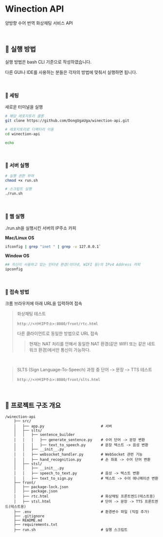 # Winection API
양방향 수어 번역 화상채팅 서비스 API

<br>

## 📖 실행 방법
실행 방법은 bash CLI 기준으로 작성하였습니다.

다른 GUI나 IDE를 사용하는 분들은 각자의 방법에 맞춰서 실행하면 됩니다.

<br>

### 🔖 세팅
새로운 터미널을 실행
```bash
# 해당 레포지토리 클론
git clone https://github.com/DongUgaUga/winection-api.git

# 레포지토리로 디렉터리 이동
cd winection-api

echo
````

<br>

### 🔖 서버 실행

```bash
# 실행 권한 부여
chmod +x run.sh  

# 스크립트 실행
./run.sh  
```

<br>

### 🔖 웹 실행
./run.sh을 실행시킨 서버의 IP주소 카피

**Mac/Linux OS**
```bash
ifconfig | grep "inet " | grep -v 127.0.0.1`
```

**Window OS**
```bash
## 자신이 사용하고 있는 인터넷 환경(이더넷, WIFI 등)의 IPv4 Address 카피
ipconfig 
```
<br>

### 🔖 접속 방법 
크롬 브라우저에 아래 URL을 입력하여 접속

> 화상채팅 테스트
> ```
> http://<서버IP주소>:8080/front/rtc.html
> ```
> 다른 클라이언트로 동일한 방법으로 URL 접속
>>  현재는 NAT 처리를 안해서 동일한 NAT 환경(같은 WIFI 또는 같은 네트워크 환경)에서만 통신이 가능하다.

<br>

> SLTS (Sign Language-To-Speech) 과정 중 단어 -> 문장 -> TTS 테스트
> ```
> http://<서버IP주소>:8080/front/slts.html
> ```


<br>


## 📖 프로젝트 구조 개요
```
/winection-api
    ├── src/
    │   ├── app.py                          # 서버
    │   ├── slts/       
    │   │   ├── sentence_builder                 
    │   │   │   ├── generate_sentence.py    # 수어 단어 -> 문장 변환   
    │   │   │   ├── text_to_speech.py       # 문장 텍스트 -> 음성 변환
    │   │   ├── __init__.py         
    │   │   ├── websocket_handler.py        # WebSocket 관련 기능
    │   │   ├── hand_recognition.py         # 손 좌표 -> 수어 단어 변환
    │   ├── stsl/                   
    │   │   ├── __init__.py
    │   │   ├── speech_to_text.py           # 음성 -> 텍스트 변환
    │   │   ├── text_to_sign.py             # 텍스트 -> 수어 애니메이션 변환
    ├── front/                  
    │   ├── package-lock.json               
    │   ├── package.json                
    │   ├── rtc.html                        # 화상채팅 프론트엔드(테스트용)
    │   ├── stsl.html                       # 단어 -> 문장 -> TTS 프론트엔드(테스트용)
    ├── .env                                # 환경변수 파일 (직접 추가)
    ├── .gitignore                   
    ├── README.md                    
    ├── requirements.txt             
    ├── run.sh                              # 실행 스크립트
```